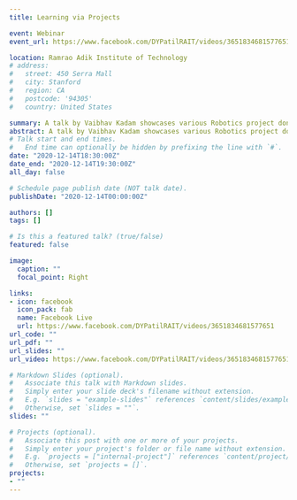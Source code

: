 ```yaml
---
title: Learning via Projects

event: Webinar
event_url: https://www.facebook.com/DYPatilRAIT/videos/3651834681577651

location: Ramrao Adik Institute of Technology
# address:
#   street: 450 Serra Mall
#   city: Stanford
#   region: CA
#   postcode: '94305'
#   country: United States

summary: A talk by Vaibhav Kadam showcases various Robotics project done, also discusses about how projects shape a career and helps to cater the industry needs.
abstract: A talk by Vaibhav Kadam showcases various Robotics project done, also discusses about how projects shape a career and helps to cater the industry needs.
# Talk start and end times.
#   End time can optionally be hidden by prefixing the line with `#`.
date: "2020-12-14T18:30:00Z"
date_end: "2020-12-14T19:30:00Z"
all_day: false

# Schedule page publish date (NOT talk date).
publishDate: "2020-12-14T00:00:00Z"

authors: []
tags: []

# Is this a featured talk? (true/false)
featured: false

image:
  caption: ""
  focal_point: Right

links:
- icon: facebook
  icon_pack: fab
  name: Facebook Live
  url: https://www.facebook.com/DYPatilRAIT/videos/3651834681577651
url_code: ""
url_pdf: ""
url_slides: ""
url_video: https://www.facebook.com/DYPatilRAIT/videos/3651834681577651

# Markdown Slides (optional).
#   Associate this talk with Markdown slides.
#   Simply enter your slide deck's filename without extension.
#   E.g. `slides = "example-slides"` references `content/slides/example-slides.md`.
#   Otherwise, set `slides = ""`.
slides: ""

# Projects (optional).
#   Associate this post with one or more of your projects.
#   Simply enter your project's folder or file name without extension.
#   E.g. `projects = ["internal-project"]` references `content/project/deep-learning/index.md`.
#   Otherwise, set `projects = []`.
projects:
- ""
---
```



